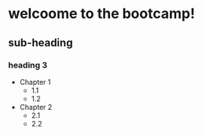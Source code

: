 # welcoome to the bootcamp!

## sub-heading 
### heading 3
- Chapter 1
  - 1.1
  - 1.2
- Chapter 2 
  - 2.1
  - 2.2